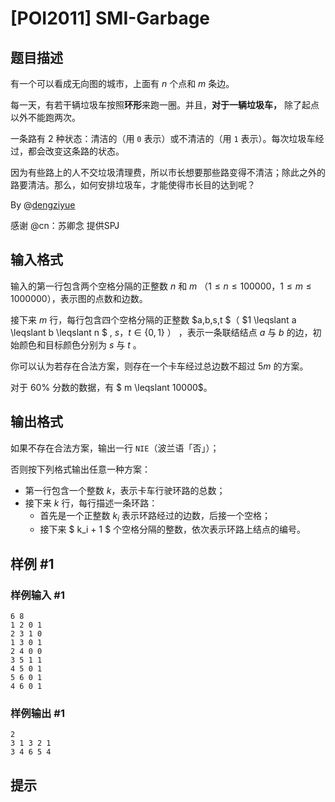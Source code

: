 # [POI2011] SMI-Garbage

## 题目描述

有一个可以看成无向图的城市，上面有 $n$ 个点和 $m$ 条边。

每一天，有若干辆垃圾车按照**环形**来跑一圈。并且，**对于一辆垃圾车，** 除了起点以外不能跑两次。

一条路有 $2$ 种状态：清洁的（用 `0` 表示）或不清洁的（用 `1` 表示）。每次垃圾车经过，都会改变这条路的状态。

因为有些路上的人不交垃圾清理费，所以市长想要那些路变得不清洁；除此之外的路要清洁。那么，如何安排垃圾车，才能使得市长目的达到呢？

By @[dengziyue](/user/387840)

感谢 @cn：苏卿念 提供SPJ

## 输入格式

输入的第一行包含两个空格分隔的正整数 $n$ 和 $m$ $（ 1 \leqslant n \leqslant 100000，1 \leqslant m \leqslant 1000000）$，表示图的点数和边数。

接下来 $m$ 行，每行包含四个空格分隔的正整数 $a,b,s,t $（ $1 \leqslant a \leqslant b \leqslant n $ , $s，t \in \lbrace0,1\rbrace$  ） ，表示一条联结结点 $a$ 与 $b$ 的边，初始颜色和目标颜色分别为 $s$ 与 $t$ 。

你可以认为若存在合法方案，则存在一个卡车经过总边数不超过 $5m$ 的方案。

对于 $60\%$ 分数的数据，有 $ m \leqslant 10000$。

## 输出格式

如果不存在合法方案，输出一行 `NIE`（波兰语「否」）；

否则按下列格式输出任意一种方案：

- 第一行包含一个整数 $k$，表示卡车行驶环路的总数；
- 接下来 $k$ 行，每行描述一条环路：
   - 首先是一个正整数 $k_i$ 表示环路经过的边数，后接一个空格；
  - 接下来 $ k_i + 1 $ 个空格分隔的整数，依次表示环路上结点的编号。

## 样例 #1

### 样例输入 #1
```
6 8
1 2 0 1
2 3 1 0
1 3 0 1
2 4 0 0
3 5 1 1
4 5 0 1
5 6 0 1
4 6 0 1
```

### 样例输出 #1

```
2
3 1 3 2 1
3 4 6 5 4
```

## 提示


